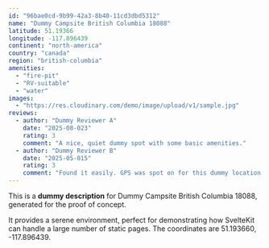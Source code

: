 ```yaml
---
id: "96bae0cd-9b99-42a3-8b40-11cd3dbd5312"
name: "Dummy Campsite British Columbia 18088"
latitude: 51.19366
longitude: -117.896439
continent: "north-america"
country: "canada"
region: "british-columbia"
amenities:
  - "fire-pit"
  - "RV-suitable"
  - "water"
images:
  - "https://res.cloudinary.com/demo/image/upload/v1/sample.jpg"
reviews:
  - author: "Dummy Reviewer A"
    date: "2025-08-023"
    rating: 3
    comment: "A nice, quiet dummy spot with some basic amenities."
  - author: "Dummy Reviewer B"
    date: "2025-05-015"
    rating: 3
    comment: "Found it easily. GPS was spot on for this dummy location."
---
```


This is a **dummy description** for Dummy Campsite British Columbia 18088, generated for the proof of concept.

It provides a serene environment, perfect for demonstrating how SvelteKit can handle a large number of static pages. The coordinates are 51.193660, -117.896439.
